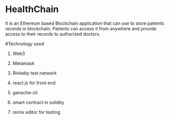 # HealthChain

It is an Ethereum based Blockchain application that can use to store patients records in blockchain. 
Patients can access it from anywhere and provide access to their records to authorized doctors.


#Technology used

1. Web3

2. Metamask

3. Rinkeby test network

4. react js for front end

5. ganache-cli

6. smart contract in solidity

7. remix editor for testing 
